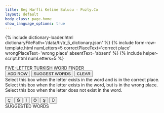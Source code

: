 ```yaml
---
title: Beş Harfli Kelime Bulucu - Puzly.Co
layout: default
body_class: page-home
show_language_options: true
---
```


{% include dictionary-loader.html dictionaryFilePath='/data/tr/tr_5_dictionary.json' %}
{% include form-row-template.html numLetters=5 correctPlaceText='correct place' wrongPlaceText='wrong place' absentText='absent' %}
{% include helper-script.html numLetters=5 %}

<section class="helper-content">
	<div class="form-container">
		<span class="title">FIVE-LETTER TURKISH WORD FINDER</span>
		<div class="button-container">
			<button type="button" onclick="addRow()">ADD ROW</button>
			<button type="button" onclick="handleSuggestionRequest()">SUGGEST WORDS</button>
			<button type="button" onclick="resetForm()">CLEAR</button>
		</div>
		<div class="usage-guide-container">
			<div>
				<div class="status-box correct-place-box"></div>
				<span class="usage-guide-text">Select this box when the letter exists in the word and is in the correct place.</span>
			</div>
			<div>
				<div class="status-box wrong-place-box"></div>
				<span class="usage-guide-text">Select this box when the letter exists in the word, but is in the wrong place.</span>
			</div>
			<div>
				<div class="status-box absent-box"></div>
				<span class="usage-guide-text">Select this box when the letter does not exist in the word.</span>
			</div>
		</div>
		<form id="word_form"></form>
		<div class="keyboard-container">
			<button type="button" onclick="enterLetter('Ç')">Ç</button>
			<button type="button" onclick="enterLetter('Ğ')">Ğ</button>
			<button type="button" onclick="enterLetter('İ')">İ</button>
			<button type="button" onclick="enterLetter('Ö')">Ö</button>
			<button type="button" onclick="enterLetter('Ş')">Ş</button>
			<button type="button" onclick="enterLetter('Ü')">Ü</button>
		</div>
		<div class="suggestions-container">
			<span class="title">SUGGESTED WORDS</span>
			<br />
			<span id="suggestions_slot"></span>
		</div>
	</div>
</section>
